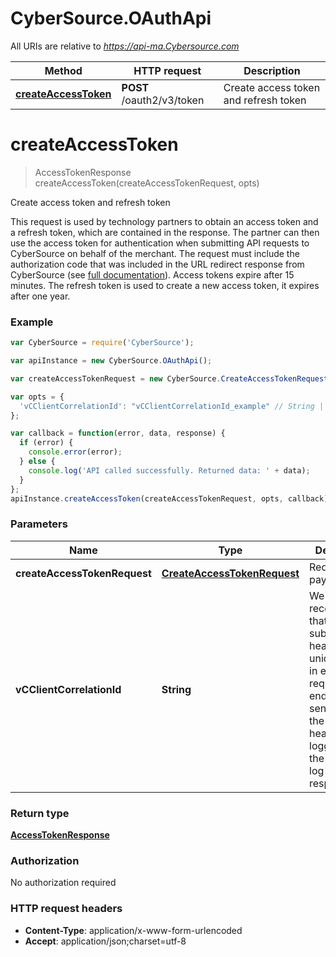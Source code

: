 # CyberSource.OAuthApi

All URIs are relative to *https://api-ma.Cybersource.com*

Method | HTTP request | Description
------------- | ------------- | -------------
[**createAccessToken**](OAuthApi.md#createAccessToken) | **POST** /oauth2/v3/token | Create access token and refresh token


<a name="createAccessToken"></a>
# **createAccessToken**
> AccessTokenResponse createAccessToken(createAccessTokenRequest, opts)

Create access token and refresh token

This request is used by technology partners to obtain an access token and a refresh token, which are contained in the response.  The partner can then use the access token for authentication when submitting API requests to CyberSource on behalf of the merchant.   The request must include the authorization code that was included in the URL redirect response from CyberSource (see [full documentation](https://developer.cybersource.com/api/developer-guides/OAuth/cybs_extend_intro.html)). Access tokens expire after 15 minutes. The refresh token is used to create a new access token, it expires after one year. 

### Example
```javascript
var CyberSource = require('CyberSource');

var apiInstance = new CyberSource.OAuthApi();

var createAccessTokenRequest = new CyberSource.CreateAccessTokenRequest(); // CreateAccessTokenRequest | Request payload

var opts = { 
  'vCClientCorrelationId': "vCClientCorrelationId_example" // String | We recommended that you submit this header with a unique value in every client request to this endpoint.  It is sent back in the response header and logged both in the request log and response log. 
};

var callback = function(error, data, response) {
  if (error) {
    console.error(error);
  } else {
    console.log('API called successfully. Returned data: ' + data);
  }
};
apiInstance.createAccessToken(createAccessTokenRequest, opts, callback);
```

### Parameters

Name | Type | Description  | Notes
------------- | ------------- | ------------- | -------------
 **createAccessTokenRequest** | [**CreateAccessTokenRequest**](CreateAccessTokenRequest.md)| Request payload | 
 **vCClientCorrelationId** | **String**| We recommended that you submit this header with a unique value in every client request to this endpoint.  It is sent back in the response header and logged both in the request log and response log.  | [optional] 

### Return type

[**AccessTokenResponse**](AccessTokenResponse.md)

### Authorization

No authorization required

### HTTP request headers

 - **Content-Type**: application/x-www-form-urlencoded
 - **Accept**: application/json;charset=utf-8

